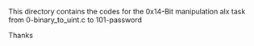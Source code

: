 This directory contains the codes
for the 0x14-Bit manipulation alx
task from 0-binary_to_uint.c to
101-password

Thanks
